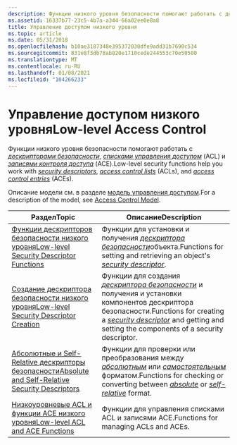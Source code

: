 ```yaml
---
description: Функции низкого уровня безопасности помогают работать с дескрипторами безопасности, списками управления доступом (ACL) и записями контроля доступа (ACE).
ms.assetid: 16337b77-23c5-4b7a-a344-66a02ee0e8a8
title: Управление доступом низкого уровня
ms.topic: article
ms.date: 05/31/2018
ms.openlocfilehash: b10ae3187348e395372030dfe9add31b7690c534
ms.sourcegitcommit: 831e8f3db78ab820e1710cede244553c70e50500
ms.translationtype: MT
ms.contentlocale: ru-RU
ms.lasthandoff: 01/08/2021
ms.locfileid: "104266233"
---
```

# <a name="low-level-access-control"></a><span data-ttu-id="f9845-103">Управление доступом низкого уровня</span><span class="sxs-lookup"><span data-stu-id="f9845-103">Low-level Access Control</span></span>

<span data-ttu-id="f9845-104">Функции низкого уровня безопасности помогают работать с [*дескрипторами безопасности*](/windows/desktop/SecGloss/s-gly), [*списками управления доступом*](/windows/desktop/SecGloss/a-gly) (ACL) и [*записями контроля доступа*](/windows/desktop/SecGloss/a-gly) (ACE).</span><span class="sxs-lookup"><span data-stu-id="f9845-104">Low-level security functions help you work with [*security descriptors*](/windows/desktop/SecGloss/s-gly), [*access control lists*](/windows/desktop/SecGloss/a-gly) (ACLs), and [*access control entries*](/windows/desktop/SecGloss/a-gly) (ACEs).</span></span>

<span data-ttu-id="f9845-105">Описание модели см. в разделе [модель управления доступом](access-control-model.md).</span><span class="sxs-lookup"><span data-stu-id="f9845-105">For a description of the model, see [Access Control Model](access-control-model.md).</span></span>



| <span data-ttu-id="f9845-106">Раздел</span><span class="sxs-lookup"><span data-stu-id="f9845-106">Topic</span></span>                                                                                                  | <span data-ttu-id="f9845-107">Описание</span><span class="sxs-lookup"><span data-stu-id="f9845-107">Description</span></span>                                                                                                                                                                                                                                                                                                  |
|--------------------------------------------------------------------------------------------------------|--------------------------------------------------------------------------------------------------------------------------------------------------------------------------------------------------------------------------------------------------------------------------------------------------------------|
| [<span data-ttu-id="f9845-108">Функции дескрипторов безопасности низкого уровня</span><span class="sxs-lookup"><span data-stu-id="f9845-108">Low-level Security Descriptor Functions</span></span>](low-level-security-descriptor-functions.md)                 | <span data-ttu-id="f9845-109">Функции для установки и получения [*дескриптора безопасности*](/windows/desktop/SecGloss/s-gly)объекта.</span><span class="sxs-lookup"><span data-stu-id="f9845-109">Functions for setting and retrieving an object's [*security descriptor*](/windows/desktop/SecGloss/s-gly).</span></span>                                                                                                                                                |
| [<span data-ttu-id="f9845-110">Создание дескриптора безопасности низкого уровня</span><span class="sxs-lookup"><span data-stu-id="f9845-110">Low-level Security Descriptor Creation</span></span>](low-level-security-descriptor-creation.md)                   | <span data-ttu-id="f9845-111">Функции для создания [*дескриптора безопасности*](/windows/desktop/SecGloss/s-gly) и получения и установки компонентов дескриптора безопасности.</span><span class="sxs-lookup"><span data-stu-id="f9845-111">Functions for creating a [*security descriptor*](/windows/desktop/SecGloss/s-gly) and getting and setting the components of a security descriptor.</span></span>                                                                                                        |
| [<span data-ttu-id="f9845-112">Абсолютные и Self-Relative дескрипторы безопасности</span><span class="sxs-lookup"><span data-stu-id="f9845-112">Absolute and Self-Relative Security Descriptors</span></span>](absolute-and-self-relative-security-descriptors.md) | <span data-ttu-id="f9845-113">Функции для проверки или преобразования между [*абсолютным*](/windows/desktop/SecGloss/a-gly) или [*самостоятельным*](/windows/desktop/SecGloss/s-gly) форматом.</span><span class="sxs-lookup"><span data-stu-id="f9845-113">Functions for checking or converting between [*absolute*](/windows/desktop/SecGloss/a-gly) or [*self-relative*](/windows/desktop/SecGloss/s-gly) format.</span></span> |
| [<span data-ttu-id="f9845-114">Низкоуровневые ACL и функции ACE низкого уровня</span><span class="sxs-lookup"><span data-stu-id="f9845-114">Low-level ACL and ACE Functions</span></span>](low-level-acl-and-ace-functions.md)                                 | <span data-ttu-id="f9845-115">Функции для управления списками ACL и записями ACE.</span><span class="sxs-lookup"><span data-stu-id="f9845-115">Functions for managing ACLs and ACEs.</span></span>                                                                                                                                                                                                                                                                        |



 

 

 
